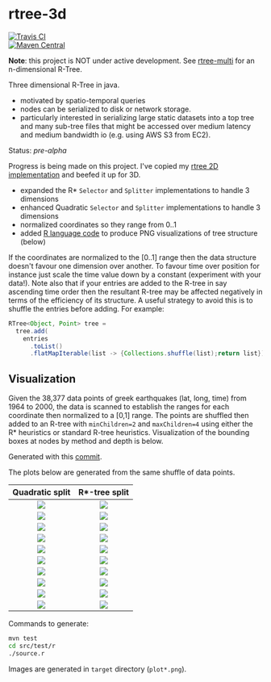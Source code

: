 # rtree-3d
[![Travis CI](https://travis-ci.org/davidmoten/rtree-3d.svg)](https://travis-ci.org/davidmoten/rtree-3d)<br/>
[![Maven Central](https://maven-badges.herokuapp.com/maven-central/com.github.davidmoten/rtree-3d/badge.svg?style=flat)](https://maven-badges.herokuapp.com/maven-central/com.github.davidmoten/rtree-3d)<br/>

**Note**: this project is NOT under active development. See [rtree-multi](https://github.com/davidmoten/rtree-multi) for an n-dimensional R-Tree.

Three dimensional R-Tree in java.
* motivated by spatio-temporal queries
* nodes can be serialized to disk or network storage.  
* particularly interested in serializing large static datasets into a top tree and many sub-tree files that might be accessed over medium latency and medium bandwidth io (e.g. using AWS S3 from EC2).

Status: *pre-alpha*

Progress is being made on this project. I've copied my [rtree 2D implementation](https://github.com/davidmoten/rtree) and beefed it up for 3D. 

* expanded the R* `Selector` and `Splitter` implementations to handle 3 dimensions
* enhanced Quadratic `Selector` and `Splitter` implementations to handle 3 dimensions
* normalized coordinates so they range from 0..1
* added [R language code](src/main/r/source.r) to produce PNG visualizations of tree structure (below) 

If the coordinates are normalized to the [0..1] range then the data structure doesn't favour one dimension over another. To favour time over position for instance just scale the time value down by a constant (experiment with your data!).
Note also that if your entries are added to the R-tree in say ascending time order then the resultant R-tree may be affected negatively in terms of the efficiency of its structure. A useful strategy to avoid this is to shuffle the entries before adding. For example:

```java
RTree<Object, Point> tree = 
  tree.add(
    entries
      .toList()
      .flatMapIterable(list -> {Collections.shuffle(list);return list}));
```

Visualization
-----------------------
Given the 38,377 data points of greek earthquakes (lat, long, time) from 1964 to 2000, the data is scanned to establish the ranges for each coordinate then normalized to a [0,1] range. The points are shuffled then added to an R-tree with `minChildren=2` and `maxChildren=4` using either the R* heuristics or standard R-tree heuristics. Visualization of the bounding boxes at nodes by method and depth is below.

Generated with this [commit](tree/83c760b3ee7f9fb7d64f581554424ee7ab88cac7).

The plots below are generated from the same shuffle of data points.

| Quadratic split | R*-tree split |
| :-------------: | :-----------: |
| <img src="https://raw.githubusercontent.com/davidmoten/davidmoten.github.io/master/resources/rtree-3d/plot0-q.png" /> | <img src="https://raw.githubusercontent.com/davidmoten/davidmoten.github.io/master/resources/rtree-3d/plot0.png" /> |
| <img src="https://raw.githubusercontent.com/davidmoten/davidmoten.github.io/master/resources/rtree-3d/plot1-q.png" /> | <img src="https://raw.githubusercontent.com/davidmoten/davidmoten.github.io/master/resources/rtree-3d/plot1.png" /> |
| <img src="https://raw.githubusercontent.com/davidmoten/davidmoten.github.io/master/resources/rtree-3d/plot2-q.png" /> | <img src="https://raw.githubusercontent.com/davidmoten/davidmoten.github.io/master/resources/rtree-3d/plot2.png" /> |
| <img src="https://raw.githubusercontent.com/davidmoten/davidmoten.github.io/master/resources/rtree-3d/plot3-q.png" /> | <img src="https://raw.githubusercontent.com/davidmoten/davidmoten.github.io/master/resources/rtree-3d/plot3.png" /> |
| <img src="https://raw.githubusercontent.com/davidmoten/davidmoten.github.io/master/resources/rtree-3d/plot4-q.png" /> | <img src="https://raw.githubusercontent.com/davidmoten/davidmoten.github.io/master/resources/rtree-3d/plot4.png" /> |
| <img src="https://raw.githubusercontent.com/davidmoten/davidmoten.github.io/master/resources/rtree-3d/plot5-q.png" /> | <img src="https://raw.githubusercontent.com/davidmoten/davidmoten.github.io/master/resources/rtree-3d/plot5.png" /> |
| <img src="https://raw.githubusercontent.com/davidmoten/davidmoten.github.io/master/resources/rtree-3d/plot6-q.png" /> | <img src="https://raw.githubusercontent.com/davidmoten/davidmoten.github.io/master/resources/rtree-3d/plot6.png" /> |
| <img src="https://raw.githubusercontent.com/davidmoten/davidmoten.github.io/master/resources/rtree-3d/plot7-q.png" /> | <img src="https://raw.githubusercontent.com/davidmoten/davidmoten.github.io/master/resources/rtree-3d/plot7.png" /> |
| <img src="https://raw.githubusercontent.com/davidmoten/davidmoten.github.io/master/resources/rtree-3d/plot8-q.png" /> | <img src="https://raw.githubusercontent.com/davidmoten/davidmoten.github.io/master/resources/rtree-3d/plot8.png" /> |
| <img src="https://raw.githubusercontent.com/davidmoten/davidmoten.github.io/master/resources/rtree-3d/plot9-q.png" /> | <img src="https://raw.githubusercontent.com/davidmoten/davidmoten.github.io/master/resources/rtree-3d/plot9.png" /> |

Commands to generate:

```bash
mvn test
cd src/test/r
./source.r
```
Images are generated in `target` directory (`plot*.png`).


